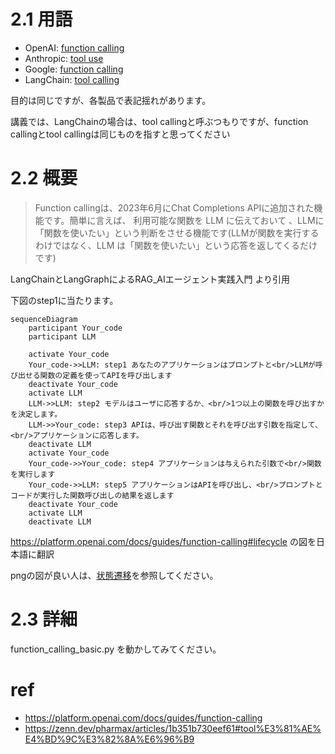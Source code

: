 


# 2.1 用語
- OpenAI: [function calling](https://platform.openai.com/docs/guides/function-calling)
- Anthropic: [tool use](https://docs.anthropic.com/en/docs/build-with-claude/tool-use)
- Google: [function calling](https://cloud.google.com/vertex-ai/generative-ai/docs/multimodal/function-calling)
- LangChain: [tool calling](https://python.langchain.com/docs/how_to/tool_calling/)

目的は同じですが、各製品で表記揺れがあります。

講義では、LangChainの場合は、tool callingと呼ぶつもりですが、function callingとtool callingは同じものを指すと思ってください

# 2.2 概要

> Function callingは、2023年6月にChat Completions APIに追加された機能です。簡単に言えば、 利用可能な関数を LLM に伝えておいて 、LLMに「関数を使いたい」という判断をさせる機能です(LLMが関数を実行するわけではなく、LLM は「関数を使いたい」という応答を返してくるだけです)

LangChainとLangGraphによるRAG_AIエージェント実践入門 より引用

下図のstep1に当たります。

```mermaid
sequenceDiagram
    participant Your_code
    participant LLM

    activate Your_code
    Your_code->>LLM: step1 あなたのアプリケーションはプロンプトと<br/>LLMが呼び出せる関数の定義を使ってAPIを呼び出します
    deactivate Your_code
    activate LLM
    LLM->>LLM: step2 モデルはユーザに応答するか、<br/>1つ以上の関数を呼び出すかを決定します。
    LLM->>Your_code: step3 APIは、呼び出す関数とそれを呼び出す引数を指定して、<br/>アプリケーションに応答します。
    deactivate LLM
    activate Your_code
    Your_code->>Your_code: step4 アプリケーションは与えられた引数で<br/>関数を実行します
    Your_code->>LLM: step5 アプリケーションはAPIを呼び出し、<br/>プロンプトとコードが実行した関数呼び出しの結果を返します
    deactivate Your_code
    activate LLM
    deactivate LLM
```

https://platform.openai.com/docs/guides/function-calling#lifecycle の図を日本語に翻訳

pngの図が良い人は、[状態遷移](./img/function-calling-diagram-ja.png)を参照してください。



# 2.3 詳細
function_calling_basic.py を動かしてみてください。

# ref
- https://platform.openai.com/docs/guides/function-calling
- https://zenn.dev/pharmax/articles/1b351b730eef61#tool%E3%81%AE%E4%BD%9C%E3%82%8A%E6%96%B9
